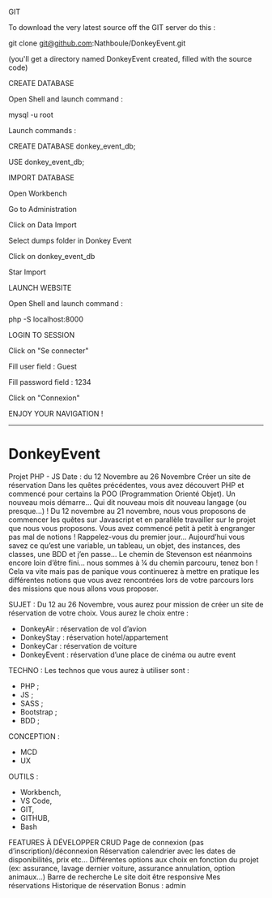 GIT

To download the very latest source off the GIT server do this :

git clone git@github.com:Nathboule/DonkeyEvent.git

(you'll get a directory named DonkeyEvent created, filled with the source code)

CREATE DATABASE

Open Shell and launch command :

mysql -u root

Launch commands :

CREATE DATABASE donkey_event_db;

USE donkey_event_db;

IMPORT DATABASE

Open Workbench

Go to Administration

Click on Data Import

Select dumps folder in Donkey Event

Click on donkey_event_db

Star Import

LAUNCH WEBSITE

Open Shell and launch command :

php -S localhost:8000

LOGIN TO SESSION

Click on "Se connecter"

Fill user field : 
Guest

Fill password field : 
1234

Click on "Connexion"

ENJOY YOUR NAVIGATION !

-------------------------------------------------------
# DonkeyEvent

Projet PHP - JS
Date : du 12 Novembre au 26 Novembre
Créer un site de réservation
Dans les quêtes précédentes, vous avez découvert PHP et commencé pour certains la POO (Programmation Orienté Objet). Un nouveau mois démarre… Qui dit nouveau mois dit nouveau langage (ou presque...) ! 
Du 12 novembre au 21 novembre, nous vous proposons de commencer les quêtes sur Javascript et en parallèle travailler sur le projet que nous vous proposons. 
Vous avez commencé petit à petit à engranger pas mal de notions ! Rappelez-vous du premier jour… Aujourd’hui vous savez ce qu’est une variable, un tableau, un objet, des instances, des classes, une BDD et j’en passe... 
Le chemin de Stevenson est néanmoins encore loin d’être fini… nous sommes à ¼ du chemin parcouru, tenez bon ! Cela va vite mais pas de panique vous continuerez à mettre en pratique les différentes notions que vous avez rencontrées lors de votre parcours lors des missions que nous allons vous proposer. 
 
SUJET : 
Du 12 au 26 Novembre, vous aurez pour mission de créer un site de réservation de votre choix. 
Vous aurez le choix entre : 
- DonkeyAir : réservation de vol d’avion
- DonkeyStay : réservation hotel/appartement
- DonkeyCar : réservation de voiture
- DonkeyEvent : réservation d’une place de cinéma ou autre event

TECHNO : 
Les technos que vous aurez à utiliser sont : 
- PHP ;
- JS ;
- SASS ;
- Bootstrap ;
- BDD ;

CONCEPTION : 
- MCD 
- UX

OUTILS : 
- Workbench, 
- VS Code, 
- GIT, 
- GITHUB, 
- Bash

FEATURES À DÉVELOPPER
CRUD
Page de connexion (pas d’inscription)/déconnexion
Réservation calendrier avec les dates de disponibilités, prix etc…
Différentes options aux choix en fonction du projet (ex: assurance, lavage dernier voiture, assurance annulation, option animaux…)
Barre de recherche
Le site doit être responsive
Mes réservations
Historique de réservation
Bonus : admin

